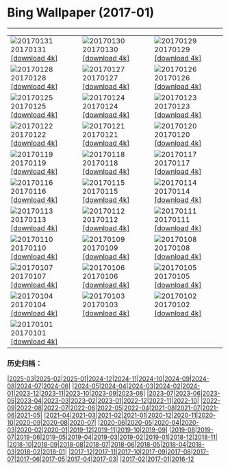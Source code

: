 # Bing Wallpaper (2017-01)
**************

<table><tr><td><img src="https://www.bing.com/az/hprichbg/rb/GBRISS_ZH-CN10195808313_1920x1080.jpg" alt="20170131"> 20170131 <a href="https://www.bing.com/az/hprichbg/rb/GBRISS_ZH-CN10195808313_UHD.jpg">[download 4k]</a></td><td><img src="https://www.bing.com/az/hprichbg/rb/FlameTowers_ZH-CN10904980589_1920x1080.jpg" alt="20170130"> 20170130 <a href="https://www.bing.com/az/hprichbg/rb/FlameTowers_ZH-CN10904980589_UHD.jpg">[download 4k]</a></td><td><img src="https://www.bing.com/az/hprichbg/rb/SpringCouplet_ZH-CN16366435588_1920x1080.jpg" alt="20170129"> 20170129 <a href="https://www.bing.com/az/hprichbg/rb/SpringCouplet_ZH-CN16366435588_UHD.jpg">[download 4k]</a></td></tr><tr><td><img src="https://www.bing.com/az/hprichbg/rb/DoorGods_ZH-CN12360444323_1920x1080.jpg" alt="20170128"> 20170128 <a href="https://www.bing.com/az/hprichbg/rb/DoorGods_ZH-CN12360444323_UHD.jpg">[download 4k]</a></td><td><img src="https://www.bing.com/az/hprichbg/rb/ChineseGoldenPheasant_ZH-CN12693021758_1920x1080.jpg" alt="20170127"> 20170127 <a href="https://www.bing.com/az/hprichbg/rb/ChineseGoldenPheasant_ZH-CN12693021758_UHD.jpg">[download 4k]</a></td><td><img src="https://www.bing.com/az/hprichbg/rb/Chopstics_ZH-CN11978203109_1920x1080.jpg" alt="20170126"> 20170126 <a href="https://www.bing.com/az/hprichbg/rb/Chopstics_ZH-CN11978203109_UHD.jpg">[download 4k]</a></td></tr><tr><td><img src="https://www.bing.com/az/hprichbg/rb/DovrefjellMuskox_ZH-CN14069563613_1920x1080.jpg" alt="20170125"> 20170125 <a href="https://www.bing.com/az/hprichbg/rb/DovrefjellMuskox_ZH-CN14069563613_UHD.jpg">[download 4k]</a></td><td><img src="https://www.bing.com/az/hprichbg/rb/VillersAbbey_ZH-CN10373383330_1920x1080.jpg" alt="20170124"> 20170124 <a href="https://www.bing.com/az/hprichbg/rb/VillersAbbey_ZH-CN10373383330_UHD.jpg">[download 4k]</a></td><td><img src="https://www.bing.com/az/hprichbg/rb/LuciolaCruciata_ZH-CN9063767400_1920x1080.jpg" alt="20170123"> 20170123 <a href="https://www.bing.com/az/hprichbg/rb/LuciolaCruciata_ZH-CN9063767400_UHD.jpg">[download 4k]</a></td></tr><tr><td><img src="https://www.bing.com/az/hprichbg/rb/MontBlancVideo_ZH-CN9230432404_1920x1080.jpg" alt="20170122"> 20170122 <a href="https://www.bing.com/az/hprichbg/rb/MontBlancVideo_ZH-CN9230432404_UHD.jpg">[download 4k]</a></td><td><img src="https://www.bing.com/az/hprichbg/rb/PfeifferBeach_ZH-CN13868196659_1920x1080.jpg" alt="20170121"> 20170121 <a href="https://www.bing.com/az/hprichbg/rb/PfeifferBeach_ZH-CN13868196659_UHD.jpg">[download 4k]</a></td><td><img src="https://www.bing.com/az/hprichbg/rb/GentooPenguinVideo_ZH-CN9979103072_1920x1080.jpg" alt="20170120"> 20170120 <a href="https://www.bing.com/az/hprichbg/rb/GentooPenguinVideo_ZH-CN9979103072_UHD.jpg">[download 4k]</a></td></tr><tr><td><img src="https://www.bing.com/az/hprichbg/rb/IceSculptures_ZH-CN12032666081_1920x1080.jpg" alt="20170119"> 20170119 <a href="https://www.bing.com/az/hprichbg/rb/IceSculptures_ZH-CN12032666081_UHD.jpg">[download 4k]</a></td><td><img src="https://www.bing.com/az/hprichbg/rb/MinervaTerrace_ZH-CN10705203937_1920x1080.jpg" alt="20170118"> 20170118 <a href="https://www.bing.com/az/hprichbg/rb/MinervaTerrace_ZH-CN10705203937_UHD.jpg">[download 4k]</a></td><td><img src="https://www.bing.com/az/hprichbg/rb/MountOTemanu_ZH-CN10516512008_1920x1080.jpg" alt="20170117"> 20170117 <a href="https://www.bing.com/az/hprichbg/rb/MountOTemanu_ZH-CN10516512008_UHD.jpg">[download 4k]</a></td></tr><tr><td><img src="https://www.bing.com/az/hprichbg/rb/LasMedulasFrost_ZH-CN10300016604_1920x1080.jpg" alt="20170116"> 20170116 <a href="https://www.bing.com/az/hprichbg/rb/LasMedulasFrost_ZH-CN10300016604_UHD.jpg">[download 4k]</a></td><td><img src="https://www.bing.com/az/hprichbg/rb/BehindTheFalls_ZH-CN6370841810_1920x1080.jpg" alt="20170115"> 20170115 <a href="https://www.bing.com/az/hprichbg/rb/BehindTheFalls_ZH-CN6370841810_UHD.jpg">[download 4k]</a></td><td><img src="https://www.bing.com/az/hprichbg/rb/GreatCourt_ZH-CN11131065922_1920x1080.jpg" alt="20170114"> 20170114 <a href="https://www.bing.com/az/hprichbg/rb/GreatCourt_ZH-CN11131065922_UHD.jpg">[download 4k]</a></td></tr><tr><td><img src="https://www.bing.com/az/hprichbg/rb/KongdeRi_ZH-CN11743396085_1920x1080.jpg" alt="20170113"> 20170113 <a href="https://www.bing.com/az/hprichbg/rb/KongdeRi_ZH-CN11743396085_UHD.jpg">[download 4k]</a></td><td><img src="https://www.bing.com/az/hprichbg/rb/MacaquesWulingyuan_ZH-CN8705472129_1920x1080.jpg" alt="20170112"> 20170112 <a href="https://www.bing.com/az/hprichbg/rb/MacaquesWulingyuan_ZH-CN8705472129_UHD.jpg">[download 4k]</a></td><td><img src="https://www.bing.com/az/hprichbg/rb/TempleOfValadier_ZH-CN13184904528_1920x1080.jpg" alt="20170111"> 20170111 <a href="https://www.bing.com/az/hprichbg/rb/TempleOfValadier_ZH-CN13184904528_UHD.jpg">[download 4k]</a></td></tr><tr><td><img src="https://www.bing.com/az/hprichbg/rb/NASAEgypt_ZH-CN10985844646_1920x1080.jpg" alt="20170110"> 20170110 <a href="https://www.bing.com/az/hprichbg/rb/NASAEgypt_ZH-CN10985844646_UHD.jpg">[download 4k]</a></td><td><img src="https://www.bing.com/az/hprichbg/rb/EifelNPBelgium_ZH-CN12131884508_1920x1080.jpg" alt="20170109"> 20170109 <a href="https://www.bing.com/az/hprichbg/rb/EifelNPBelgium_ZH-CN12131884508_UHD.jpg">[download 4k]</a></td><td><img src="https://www.bing.com/az/hprichbg/rb/RossFountain_ZH-CN11490955168_1920x1080.jpg" alt="20170108"> 20170108 <a href="https://www.bing.com/az/hprichbg/rb/RossFountain_ZH-CN11490955168_UHD.jpg">[download 4k]</a></td></tr><tr><td><img src="https://www.bing.com/az/hprichbg/rb/TrakaiIslandCastle_ZH-CN14067567252_1920x1080.jpg" alt="20170107"> 20170107 <a href="https://www.bing.com/az/hprichbg/rb/TrakaiIslandCastle_ZH-CN14067567252_UHD.jpg">[download 4k]</a></td><td><img src="https://www.bing.com/az/hprichbg/rb/CalevCoyote_ZH-CN8657167059_1920x1080.jpg" alt="20170106"> 20170106 <a href="https://www.bing.com/az/hprichbg/rb/CalevCoyote_ZH-CN8657167059_UHD.jpg">[download 4k]</a></td><td><img src="https://www.bing.com/az/hprichbg/rb/RoyalBarge_ZH-CN8556739705_1920x1080.jpg" alt="20170105"> 20170105 <a href="https://www.bing.com/az/hprichbg/rb/RoyalBarge_ZH-CN8556739705_UHD.jpg">[download 4k]</a></td></tr><tr><td><img src="https://www.bing.com/az/hprichbg/rb/MacawFlight_ZH-CN10427294606_1920x1080.jpg" alt="20170104"> 20170104 <a href="https://www.bing.com/az/hprichbg/rb/MacawFlight_ZH-CN10427294606_UHD.jpg">[download 4k]</a></td><td><img src="https://www.bing.com/az/hprichbg/rb/LakeWakapitu_ZH-CN11335950566_1920x1080.jpg" alt="20170103"> 20170103 <a href="https://www.bing.com/az/hprichbg/rb/LakeWakapitu_ZH-CN11335950566_UHD.jpg">[download 4k]</a></td><td><img src="https://www.bing.com/az/hprichbg/rb/CarWash_ZH-CN12705750866_1920x1080.jpg" alt="20170102"> 20170102 <a href="https://www.bing.com/az/hprichbg/rb/CarWash_ZH-CN12705750866_UHD.jpg">[download 4k]</a></td></tr><tr><td><img src="https://www.bing.com/az/hprichbg/rb/CabinetClimber_ZH-CN8091149480_1920x1080.jpg" alt="20170101"> 20170101 <a href="https://www.bing.com/az/hprichbg/rb/CabinetClimber_ZH-CN8091149480_UHD.jpg">[download 4k]</a></td><td></td><td></td></tr></table>

### 历史归档：

|[2025-03](/../2025-03/2025-03.md)|[2025-02](/../2025-02/2025-02.md)|[2025-01](/../2025-01/2025-01.md)|[2024-12](/../2024-12/2024-12.md)|[2024-11](/../2024-11/2024-11.md)|[2024-10](/../2024-10/2024-10.md)|[2024-09](/../2024-09/2024-09.md)|[2024-08](/../2024-08/2024-08.md)|[2024-07](/../2024-07/2024-07.md)|[2024-06](/../2024-06/2024-06.md)|
|[2024-05](/../2024-05/2024-05.md)|[2024-04](/../2024-04/2024-04.md)|[2024-03](/../2024-03/2024-03.md)|[2024-02](/../2024-02/2024-02.md)|[2024-01](/../2024-01/2024-01.md)|[2023-12](/../2023-12/2023-12.md)|[2023-11](/../2023-11/2023-11.md)|[2023-10](/../2023-10/2023-10.md)|[2023-09](/../2023-09/2023-09.md)|[2023-08](/../2023-08/2023-08.md)|
|[2023-07](/../2023-07/2023-07.md)|[2023-06](/../2023-06/2023-06.md)|[2023-05](/../2023-05/2023-05.md)|[2023-04](/../2023-04/2023-04.md)|[2023-03](/../2023-03/2023-03.md)|[2023-02](/../2023-02/2023-02.md)|[2023-01](/../2023-01/2023-01.md)|[2022-12](/../2022-12/2022-12.md)|[2022-11](/../2022-11/2022-11.md)|[2022-10](/../2022-10/2022-10.md)|
|[2022-09](/../2022-09/2022-09.md)|[2022-08](/../2022-08/2022-08.md)|[2022-07](/../2022-07/2022-07.md)|[2022-06](/../2022-06/2022-06.md)|[2022-05](/../2022-05/2022-05.md)|[2022-04](/../2022-04/2022-04.md)|[2021-08](/../2021-08/2021-08.md)|[2021-07](/../2021-07/2021-07.md)|[2021-06](/../2021-06/2021-06.md)|[2021-05](/../2021-05/2021-05.md)|
|[2021-04](/../2021-04/2021-04.md)|[2021-03](/../2021-03/2021-03.md)|[2021-02](/../2021-02/2021-02.md)|[2021-01](/../2021-01/2021-01.md)|[2020-12](/../2020-12/2020-12.md)|[2020-11](/../2020-11/2020-11.md)|[2020-10](/../2020-10/2020-10.md)|[2020-09](/../2020-09/2020-09.md)|[2020-08](/../2020-08/2020-08.md)|[2020-07](/../2020-07/2020-07.md)|
|[2020-06](/../2020-06/2020-06.md)|[2020-05](/../2020-05/2020-05.md)|[2020-04](/../2020-04/2020-04.md)|[2020-03](/../2020-03/2020-03.md)|[2020-02](/../2020-02/2020-02.md)|[2020-01](/../2020-01/2020-01.md)|[2019-12](/../2019-12/2019-12.md)|[2019-11](/../2019-11/2019-11.md)|[2019-10](/../2019-10/2019-10.md)|[2019-09](/../2019-09/2019-09.md)|
|[2019-08](/../2019-08/2019-08.md)|[2019-07](/../2019-07/2019-07.md)|[2019-06](/../2019-06/2019-06.md)|[2019-05](/../2019-05/2019-05.md)|[2019-04](/../2019-04/2019-04.md)|[2019-03](/../2019-03/2019-03.md)|[2019-02](/../2019-02/2019-02.md)|[2019-01](/../2019-01/2019-01.md)|[2018-12](/../2018-12/2018-12.md)|[2018-11](/../2018-11/2018-11.md)|
|[2018-10](/../2018-10/2018-10.md)|[2018-09](/../2018-09/2018-09.md)|[2018-08](/../2018-08/2018-08.md)|[2018-07](/../2018-07/2018-07.md)|[2018-06](/../2018-06/2018-06.md)|[2018-05](/../2018-05/2018-05.md)|[2018-04](/../2018-04/2018-04.md)|[2018-03](/../2018-03/2018-03.md)|[2018-02](/../2018-02/2018-02.md)|[2018-01](/../2018-01/2018-01.md)|
|[2017-12](/../2017-12/2017-12.md)|[2017-11](/../2017-11/2017-11.md)|[2017-10](/../2017-10/2017-10.md)|[2017-09](/../2017-09/2017-09.md)|[2017-08](/../2017-08/2017-08.md)|[2017-07](/../2017-07/2017-07.md)|[2017-06](/../2017-06/2017-06.md)|[2017-05](/../2017-05/2017-05.md)|[2017-04](/../2017-04/2017-04.md)|[2017-03](/../2017-03/2017-03.md)|
|[2017-02](/../2017-02/2017-02.md)|[2017-01](/2017-01.md)|[2016-12](/../2016-12/2016-12.md)
